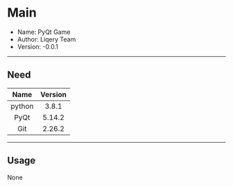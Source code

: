 # Main

 * Name: PyQt Game
 * Author: Liqery Team
 * Version: -0.0.1

---

## Need

| Name | Version |
|:------:|:-------:|
| python | 3.8.1 |
| PyQt | 5.14.2 |
| Git | 2.26.2 |

---

## Usage

None
